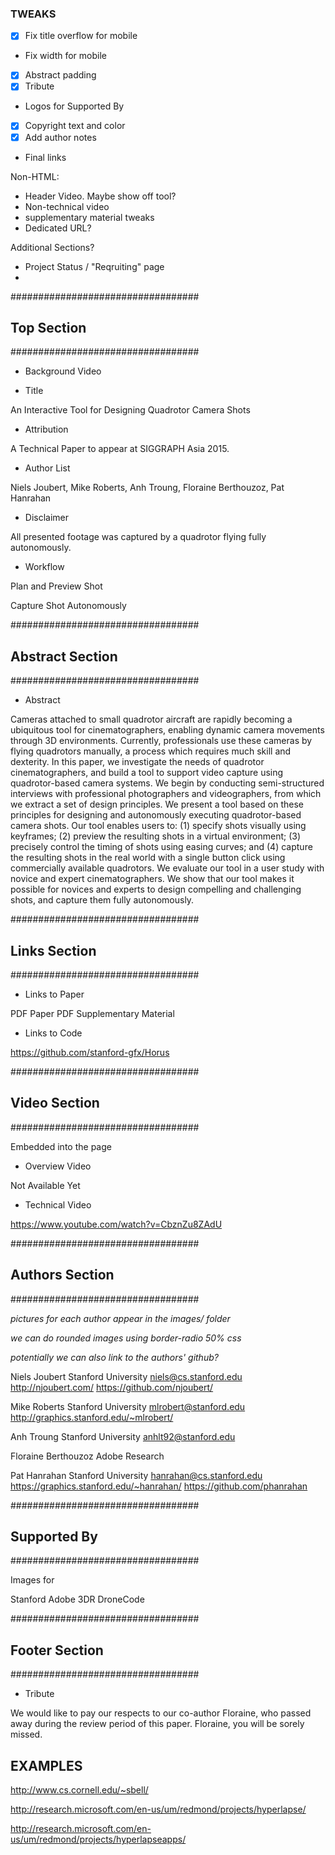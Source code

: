 

### TWEAKS

- [X] Fix title overflow for mobile
- Fix width for mobile
- [X] Abstract padding
- [X] Tribute
- Logos for Supported By
- [X] Copyright text and color
- [X] Add author notes
- Final links

Non-HTML:
- Header Video. Maybe show off tool?
- Non-technical video
- supplementary material tweaks
- Dedicated URL? 

Additional Sections?
- Project Status / "Reqruiting" page
- 

##################################
## Top Section
##################################

- Background Video

- Title

An Interactive Tool for Designing Quadrotor Camera Shots

- Attribution

A Technical Paper to appear at SIGGRAPH Asia 2015.

- Author List

Niels Joubert, Mike Roberts, Anh Troung, Floraine Berthouzoz, Pat Hanrahan


- Disclaimer

All presented footage was captured by a quadrotor flying fully autonomously. 

- Workflow

Plan and Preview Shot

Capture Shot Autonomously

##################################
## Abstract Section
##################################


- Abstract

Cameras attached to small quadrotor aircraft are rapidly becoming a ubiquitous tool for cinematographers, enabling dynamic camera movements through 3D environments.
Currently, professionals use these cameras by flying quadrotors manually, a process which requires much skill and dexterity. 
In this paper, we investigate the needs of quadrotor cinematographers, and build a tool to support video capture using quadrotor-based camera systems.
We begin by conducting semi-structured interviews with professional photographers and videographers, from which we extract a set of design principles.
We present a tool based on these principles for designing and autonomously executing quadrotor-based camera shots.
Our tool enables users to: (1) specify shots visually using keyframes; (2) preview the resulting shots in a virtual environment; (3) precisely control the timing of shots using easing curves; and (4) capture the resulting shots in the real world with a single button click using commercially available quadrotors.
We evaluate our tool in a user study with novice and expert cinematographers.
We show that our tool makes it possible for novices and experts to design compelling and challenging shots, and capture them fully autonomously.


##################################
## Links Section
##################################

- Links to Paper

PDF Paper
PDF Supplementary Material

- Links to Code

https://github.com/stanford-gfx/Horus

##################################
## Video Section
##################################

Embedded into the page

- Overview Video

Not Available Yet

- Technical Video

https://www.youtube.com/watch?v=CbznZu8ZAdU


##################################
## Authors Section
##################################

*pictures for each author appear in the images/ folder*

*we can do rounded images using border-radio 50% css*

*potentially we can also link to the authors' github?*

Niels Joubert 
Stanford University
niels@cs.stanford.edu
http://njoubert.com/
https://github.com/njoubert/


Mike Roberts 
Stanford University
mlrobert@stanford.edu
http://graphics.stanford.edu/~mlrobert/

Anh Troung 
Stanford University
anhlt92@stanford.edu


Floraine Berthouzoz
Adobe Research

Pat Hanrahan
Stanford University
hanrahan@cs.stanford.edu
https://graphics.stanford.edu/~hanrahan/
https://github.com/phanrahan




##################################
## Supported By 
##################################

Images for

Stanford
Adobe
3DR
DroneCode


##################################
## Footer Section
##################################


- Tribute

We would like to pay our respects to our co-author Floraine, who passed away during the review period of this paper. Floraine, you will be sorely missed.




## EXAMPLES

http://www.cs.cornell.edu/~sbell/

http://research.microsoft.com/en-us/um/redmond/projects/hyperlapse/

http://research.microsoft.com/en-us/um/redmond/projects/hyperlapseapps/